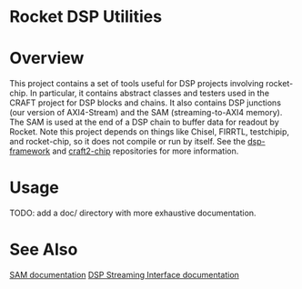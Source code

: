 Rocket DSP Utilities 
=======================

# Overview

This project contains a set of tools useful for DSP projects involving rocket-chip.
In particular, it contains abstract classes and testers used in the CRAFT project for DSP blocks and chains.
It also contains DSP junctions (our version of AXI4-Stream) and the SAM (streaming-to-AXI4 memory).
The SAM is used at the end of a DSP chain to buffer data for readout by Rocket.
Note this project depends on things like Chisel, FIRRTL, testchipip, and rocket-chip, so it does not compile or run by itself.
See the [dsp-framework](https://github.com/ucb-art/dsp-framework) and [craft2-chip](https://github.com/ucb-art/craft2-chip) repositories for more information.

# Usage

TODO: add a doc/ directory with more exhaustive documentation.

# See Also

[SAM documentation](/doc/SAM.md)
[DSP Streaming Interface documentation](/doc/stream.md)
